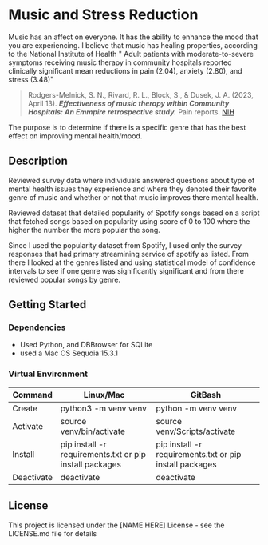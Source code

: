 # Music and Stress Reduction


Music has an affect on everyone. It has the ability to enhance the mood that you are experiencing. I believe that music has healing properties, according to the National Institute of Health " Adult patients with moderate-to-severe symptoms receiving music therapy in community hospitals reported clinically significant mean reductions in pain (2.04), anxiety (2.80), and stress (3.48)" 

> Rodgers-Melnick, S. N., Rivard, R. L., Block, S., & Dusek, J. A. (2023, April 13). ***Effectiveness of music therapy within Community Hospitals: An Emmpire retrospective study.*** Pain reports. [NIH](https://pmc.ncbi.nlm.nih.gov/articles/PMC10508459/#:~:text=Adult%20patients%20with%20moderate%2Dto,%2C%20and%20stress%20(3.48).)


The purpose is to determine if there is a specific genre that has the best effect on improving mental health/mood. 

## Description

Reviewed survey data where individuals answered questions about type of mental health issues they experience and where they denoted their favorite genre of music and whether or not that music improves there mental health.

Reviewed dataset that detailed popularity of Spotify songs based on a script that fetched songs based on popularity using score of 0 to 100 where the higher the number the more popular the song. 

Since I used the popularity dataset from Spotify, I used only the survey responses that had primary streamining service of spotify as listed. From there I looked at the genres listed and using statistical model of confidence intervals to see if one genre was significantly significant and from there reviewed popular songs by genre.

## Getting Started

### Dependencies

* Used Python, and DBBrowser for SQLite
* used a Mac OS Sequoia 15.3.1

### Virtual Environment
| Command | Linux/Mac | GitBash |
| ------- | --------- | ------- |
| Create  | python3 -m venv venv | python -m venv venv |
| Activate | source venv/bin/activate | source venv/Scripts/activate |
| Install | pip install -r requirements.txt or pip install packages | pip install -r requirements.txt or pip install packages|
| Deactivate | deactivate | deactivate |



## License

This project is licensed under the [NAME HERE] License - see the LICENSE.md file for details

